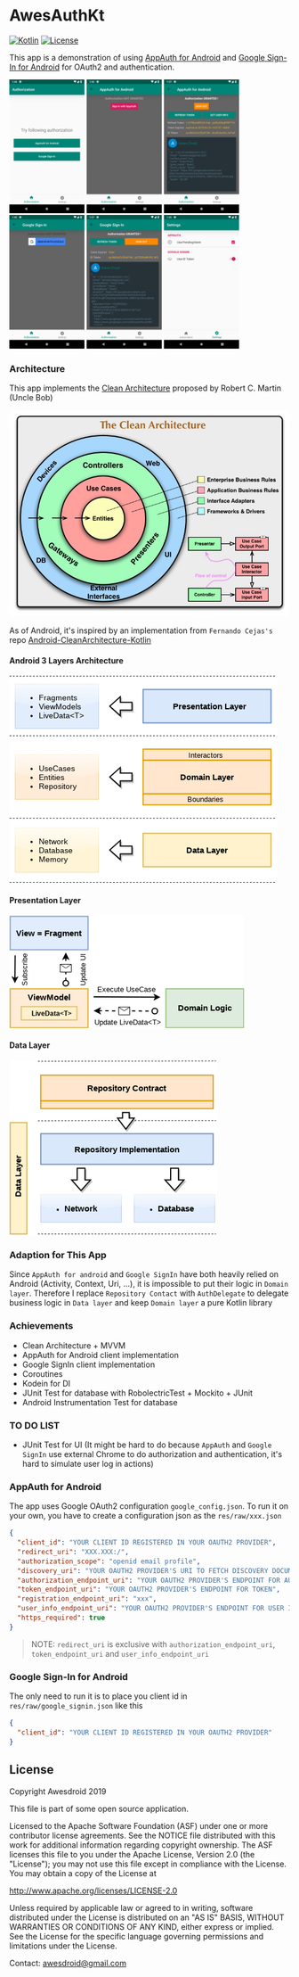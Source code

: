 # AwesAuthKt

[![Kotlin](https://kotlin.link/awesome-kotlin.svg)](https://kotlinlang.org/)  [![License](https://img.shields.io/badge/License-Apache%202.0-blue.svg)](https://opensource.org/licenses/Apache-2.0)


This app is a demonstration of using [AppAuth for Android](https://github.com/openid/AppAuth-Android) and
[Google Sign-In for Android](https://developers.google.com/identity/sign-in/android/start) for OAuth2
and authentication.

<div align:left;display:inline;>
<img width="135" height="240" src="images/home.png"/>
<img width="135" height="240" src="images/appauth_sign_out.png"/>
<img width="135" height="240" src="images/appauth_sign_in.png"/>
<img width="135" height="240" src="images/gsi_sign_out.png"/>
<img width="135" height="240" src="images/gsi_sign_in.png"/>
<img width="135" height="240" src="images/settings.png"/>
</div>

### Architecture
This app implements the [Clean Architecture](https://blog.cleancoder.com/uncle-bob/2012/08/13/the-clean-architecture.html) proposed by Robert C. Martin (Uncle Bob)

![CleanArchitecture](images/CleanArchitecture.jpg)

As of Android, it's inspired by an implementation from `Fernando Cejas's` repo [Android-CleanArchitecture-Kotlin](https://github.com/android10/Android-CleanArchitecture-Kotlin)

#### Android 3 Layers Architecture
![Android 3 Layers](images/clean_architecture_android_3_layers.png)

#### Presentation Layer
![Presentation Layer](images/clean_architecture_presentation_layer.png)

#### Data Layer
![Data Layer](images/clean_architecture_data_layer.png)

### Adaption for This App
Since `AppAuth for android` and `Google SignIn` have both heavily relied on Android (Activity, Context, Uri, 
...), it is impossible to put their logic in `Domain layer`. Therefore I replace `Repository Contact` with `AuthDelegate`
to delegate business logic in `Data layer` and keep `Domain layer` a pure Kotlin library

### Achievements
- Clean Architecture + MVVM
- AppAuth for Android client implementation
- Google SignIn client implementation
- Coroutines
- Kodein for DI
- JUnit Test for database with RobolectricTest + Mockito + JUnit
- Android Instrumentation Test for database

### TO DO LIST
- JUnit Test for UI (It might be hard to do because `AppAuth` and `Google SignIn` use external Chrome to do authorization and authentication,
 it's hard to simulate user log in actions)

### AppAuth for Android
The app uses Google OAuth2 configuration `google_config.json`. To run it on your own, you have to
create a configuration json as the `res/raw/xxx.json`
```json
{
  "client_id": "YOUR CLIENT ID REGISTERED IN YOUR OAUTH2 PROVIDER",
  "redirect_uri": "XXX.XXX:/",
  "authorization_scope": "openid email profile",
  "discovery_uri": "YOUR OAUTH2 PROVIDER'S URI TO FETCH DISCOVERY DOCUMENT ",
  "authorization_endpoint_uri": "YOUR OAUTH2 PROVIDER'S ENDPOINT FOR AUTHORIZATION",
  "token_endpoint_uri": "YOUR OAUTH2 PROVIDER'S ENDPOINT FOR TOKEN",
  "registration_endpoint_uri": "xxx",
  "user_info_endpoint_uri": "YOUR OAUTH2 PROVIDER'S ENDPOINT FOR USER INFO",
  "https_required": true
}
```

> NOTE: `redirect_uri` is exclusive with `authorization_endpoint_uri`, `token_endpoint_uri` and
`user_info_endpoint_uri`

### Google Sign-In for Android
The only need to run it is to place you client id in `res/raw/google_signin.json` like this
```json
{
  "client_id": "YOUR CLIENT ID REGISTERED IN YOUR OAUTH2 PROVIDER"
}
```


## License
Copyright Awesdroid 2019

This file is part of some open source application.

Licensed to the Apache Software Foundation (ASF) under one or more contributor license agreements. See the NOTICE file distributed with this work for additional information regarding copyright ownership. The ASF licenses this file to you under the Apache License, Version 2.0 (the "License"); you may not use this file except in compliance with the License. You may obtain a copy of the License at

http://www.apache.org/licenses/LICENSE-2.0

Unless required by applicable law or agreed to in writing, software distributed under the License is distributed on an "AS IS" BASIS, WITHOUT WARRANTIES OR CONDITIONS OF ANY KIND, either express or implied. See the License for the specific language governing permissions and limitations under the License.

Contact: awesdroid@gmail.com